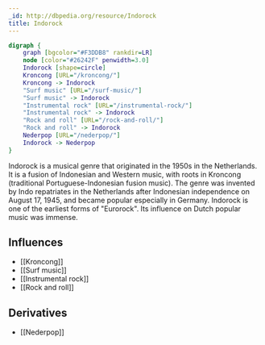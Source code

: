 ```yaml
---
_id: http://dbpedia.org/resource/Indorock
title: Indorock
---
```


```dot
digraph {
	graph [bgcolor="#F3DDB8" rankdir=LR]
	node [color="#26242F" penwidth=3.0]
	Indorock [shape=circle]
	Kroncong [URL="/kroncong/"]
	Kroncong -> Indorock
	"Surf music" [URL="/surf-music/"]
	"Surf music" -> Indorock
	"Instrumental rock" [URL="/instrumental-rock/"]
	"Instrumental rock" -> Indorock
	"Rock and roll" [URL="/rock-and-roll/"]
	"Rock and roll" -> Indorock
	Nederpop [URL="/nederpop/"]
	Indorock -> Nederpop
}
```

Indorock is a musical genre that originated in the 1950s in the Netherlands. It is a fusion of Indonesian and Western music, with roots in Kroncong (traditional Portuguese-Indonesian fusion music). The genre was invented by Indo repatriates in the Netherlands after Indonesian independence on August 17, 1945, and became popular especially in Germany. Indorock is one of the earliest forms of "Eurorock". Its influence on Dutch popular music was immense.

## Influences
- [[Kroncong]]
- [[Surf music]]
- [[Instrumental rock]]
- [[Rock and roll]]

## Derivatives
- [[Nederpop]]
